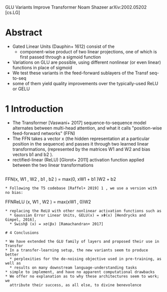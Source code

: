 GLU Variants Improve Transformer
Noam Shazeer
arXiv:2002.05202 [cs.LG]

# Abstract

* Gated Linear Units (Dauphin+ 1612) consist of the
  * component-wise product of two linear projections,
    one of which is first passed through a sigmoid function
* Variations on GLU are possible, using
  different nonlinear (or even linear) functions in place of sigmoid
* We test these variants in the feed-forward sublayers of the Transf seq-to-seq
* some of them yield quality improvements over the typically-used ReLU or GELU

# 1 Introduction

* The Transformer [Vaswani+ 2017] sequence-to-sequence model
  alternates between multi-head attention, and what it calls
  "position-wise feed-forward networks" (FFN)
* The FFN takes a vector x (the hidden representation at a particular position
  in the sequence) and passes it through two learned linear transformations,
  (represented by the matrices W1 and W2 and bias vectors b1 and b2 ).
* rectified-linear (ReLU) [Glorot+ 2011] activation function applied between
  the two linear transformations
  ```
FFN(x, W1 , W2 , b1 , b2 ) = max(0, xW1 + b1 )W2 + b2
```
* Following the T5 codebase [Raffel+ 2019] 1 , we use a version with no bias:
```
FFNReLU (x, W1 , W2 ) = max(xW1 , 0)W2
```
* replacing the ReLU with other nonlinear activation functions such as
  * Gaussian Error Linear Units, GELU(x) = xΦ(x) [Hendrycks and Gimpel, 2016],
  * Swishβ (x) = xσ(βx) [Ramachandran+ 2017]

# 4 Conclusions

* We have extended the GLU family of layers and proposed their use in Transfor
* In a transfer-learning setup, the new variants seem to produce better
  * perplexities for the de-noising objective used in pre-training, as well as
  * results on many downstream language-understanding tasks
* simple to implement, and have no apparent computational drawbacks
* We offer no explanation as to why these architectures seem to work; we
  attribute their success, as all else, to divine benevolence
